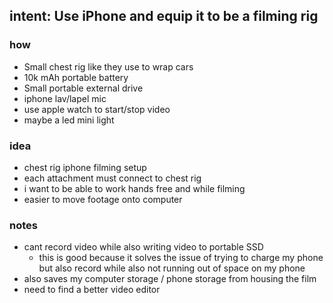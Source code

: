 intent: Use iPhone and equip it to be a filming rig
---
### how
* Small chest rig like they use to wrap cars
* 10k mAh portable battery
* Small portable external drive
* iphone lav/lapel mic
* use apple watch to start/stop video
* maybe a led mini light

### idea
* chest rig iphone filming setup
* each attachment must connect to chest rig
* i want to be able to work hands free and while filming
* easier to move footage onto computer

### notes
* cant record video while also writing video to portable SSD
    * this is good because it solves the issue of trying to charge my phone but also record while also not running out of space on my phone
* also saves my computer storage / phone storage from housing the film
* need to find a better video editor
